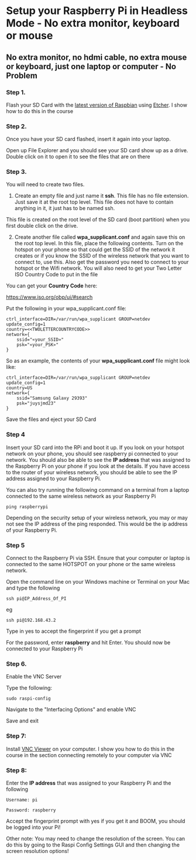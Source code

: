 # Setup your Raspberry Pi in Headless Mode - No extra monitor, keyboard or mouse

## No extra monitor, no hdmi cable, no extra mouse or keyboard, just one laptop or computer - No Problem


### Step 1.

Flash your SD Card with the [latest version of Raspbian](https://www.raspberrypi.org/downloads/raspbian/) using [Etcher](https://www.balena.io/etcher/). I show how to do this in the course



### Step 2. 

Once you have your SD card flashed, insert it again into your laptop.

Open up File Explorer and you should see your SD card show up as a drive. Double click on it to open it to see the files that are on there



### Step 3.

You will need to create two files.



1. Create an empty file and just name it **ssh**. This file has no file extension. Just save it at the root top level. This file does not have to contain anything in it, it just has to be named ssh.

This file is created on the root level of the SD card (boot partition) when you first double click on the drive.



2. Create another file called **wpa_supplicant.conf** and again save this on the root top level. In this file, place the following contents. Turn on the hotspot on your phone so that could get the SSID of the network it creates or if you know the SSID of the wireless network that you want to connect to, use this. Also get the password you need to connect to your hotspot or the Wifi network. You will also need to get your Two Letter ISO Country Code to put in the file

You can get your **Country Code** here:

https://www.iso.org/obp/ui/#search

Put the following in your wpa_supplicant.conf file:


```
ctrl_interface=DIR=/var/run/wpa_supplicant GROUP=netdev
update_config=1
country=<<TWOLETTERCOUNTRYCODE>>
network={
    ssid="«your_SSID»"
    psk="«your_PSK»"
}
```

So as an example, the contents of your **wpa_supplicant.conf** file might look like:

```
ctrl_interface=DIR=/var/run/wpa_supplicant GROUP=netdev
update_config=1
country=US
network={
    ssid="Samsung Galaxy 29393"
    psk="juysjmd23"
}
```

Save the files and eject your SD Card

### Step 4

Insert your SD card into the RPi and boot it up. If you look on your hotspot network on your phone, you should see raspberry pi connected to your network. You should also be able to see the **IP address** that was assigned to the Raspberry Pi on your phone if you look at the details. If you have access to the router of your wireless network, you should be able to see the IP address assigned to your Raspberry Pi.

You can also try running the following command on a terminal from a laptop connected to the same wireless network as your Raspberry Pi

```
ping raspberrypi
```

Depending on the security setup of your wireless network, you may or may not see the IP address of the ping responded. This would be the ip address of your Raspberry Pi.

### Step 5

Connect to the Raspberry Pi via SSH. Ensure that your computer or laptop is connected to the same HOTSPOT on your phone or the same wireless network.


Open the command line on your Windows machine or Terminal on your Mac and type the following

```
ssh pi@IP_Address_Of_PI 
```

eg

```
ssh pi@192.168.43.2 
```

Type in yes to accept the fingerprint if you get a prompt

For the password, enter **raspberry** and hit Enter. You should now be connected to your Raspberry Pi



### Step 6.

Enable the VNC Server



Type the following:

```
sudo raspi-config 
```


Navigate to the "Interfacing Options" and enable VNC



Save and exit

### Step 7:

Install [VNC Viewer](https://www.realvnc.com/en/connect/download/viewer/) on your computer. I show you how to do this in the course in the section connecting remotely to your computer via VNC



### Step 8:

Enter the **IP address** that was assigned to your Raspberry Pi and the following

```
Username: pi

Password: raspberry
```

Accept the fingerprint prompt with yes if you get it and BOOM, you should be logged into your Pi!



Other note: You may need to change the resolution of the screen. You can do this by going to the Raspi Config Settings GUI and then changing the screen resolution options!


